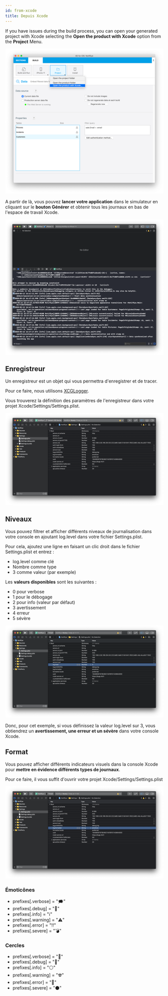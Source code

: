 ```yaml
---
id: from-xcode
title: Depuis Xcode
---
```


If you have issues during the build process, you can open your generated project with Xcode selecting the **Open the product with Xcode** option from the **Project** Menu.

![Ouvrez votre projet avec Xcode](img/open-project-Xcode.png)

A partir de là, vous pouvez **lancer votre application** dans le simulateur en cliquant sur le **bouton Générer** et obtenir tous les journaux en bas de l'espace de travail Xcode.

![Journaux Xcode](img/Xcode-logs.png)

## Enregistreur

Un enregistreur est un objet qui vous permettra d'enregistrer et de tracer.

Pour ce faire, nous utilisons [XCGLogger](https://github.com/DaveWoodCom/XCGLogger).

Vous trouverez la définition des paramètres de l'enregistreur dans votre projet Xcode/Settings/Settings.plist.

![Journaux Xcode](img/settings-plist-xcode.png)


## Niveaux

Vous pouvez filtrer et afficher différents niveaux de journalisation dans votre console en ajoutant log.level dans votre fichier Settings.plist.

Pour cela, ajoutez une ligne en faisant un clic droit dans le fichier Settings.plist et entrez :
* log.level comme clé
* Nombre comme type
* 3 comme valeur (par exemple)

Les **valeurs disponibles** sont les suivantes :

* 0 pour verbose
* 1 pour le débogage
* 2 pour info (valeur par défaut)
* 3 avertissement
* 4 erreur
* 5 sévère

![Niveau du journal](img/log-level.png)

Donc, pour cet exemple, si vous définissez la valeur log.level sur 3, vous obtiendrez un **avertissement, une erreur et un sévère** dans votre console Xcode.

## Format

Vous pouvez afficher différents indicateurs visuels dans la console Xcode pour **mettre en évidence différents types de journaux**.

Pour ce faire, il vous suffit d'ouvrir votre projet Xcode/Settings/Settings.plist

![Format du journal](img/log-format.png)

### Émoticônes

 * prefixes[.verbose] = "🗯"
 * prefixes[.debug] = "🔹"
 * prefixes[.info] = "ℹ️"
 * prefixes[.warning] = "⚠️"
 * prefixes[.error] = "‼️"
 * prefixes[.severe] = "💣"

### Cercles

* prefixes[.verbose] = "🔘"
* prefixes[.debug] = "🔵"
* prefixes[.info] = "⚪"
* prefixes[.warning] = "☢️"
* prefixes[.error] = "🔴"
* prefixes[.severe] = "⚫"

